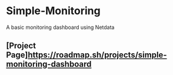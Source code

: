 # Simple-Monitoring
A basic monitoring dashboard using Netdata

## [Project Page]https://roadmap.sh/projects/simple-monitoring-dashboard